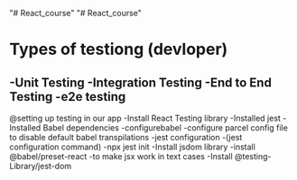 "# React_course" 
"# React_course" 

# Types of testiong (devloper)
 -Unit Testing
 -Integration Testing
 -End to End Testing -e2e testing
 ---
 @setting up testing in our app
 -Install React Testing library
 -Installed jest
 -Installed Babel dependencies
 -configurebabel
 -configure parcel config file to disable default babel transpilations
-jest configuration
-(jest configuration command) -npx jest init
-Install jsdom library
-install @babel/preset-react -to make jsx work in text cases
-Install @testing-Library/jest-dom


